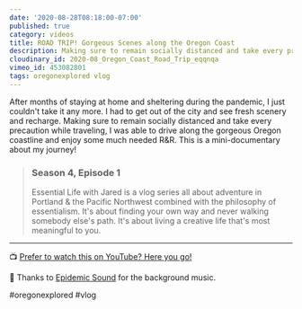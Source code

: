 ```yaml
---
date: '2020-08-28T08:18:00-07:00'
published: true
category: videos
title: ROAD TRIP! Gorgeous Scenes along the Oregon Coast
description: Making sure to remain socially distanced and take every precaution while traveling, I was able to drive along the gorgeous Oregon coastline and enjoy some much needed R&R. This is a mini-documentary about my journey!
cloudinary_id: 2020-08_Oregon_Coast_Road_Trip_eqqnqa
vimeo_id: 453082801
tags: oregonexplored vlog
---
```


After months of staying at home and sheltering during the pandemic, I just couldn't take it any more. I had to get out of the city and see fresh scenery and recharge. Making sure to remain socially distanced and take every precaution while traveling, I was able to drive along the gorgeous Oregon coastline and enjoy some much needed R&R. This is a mini-documentary about my journey!

> ### Season 4, Episode 1
> 
> Essential Life with Jared is a vlog series all about adventure in Portland & the Pacific Northwest combined with the philosophy of essentialism. It's about finding your own way and never walking somebody else's path. It's about living a creative life that's most meaningful to you.

----

📺 [Prefer to watch this on YouTube? Here you go!](https://www.youtube.com/watch?v=L2cdRjfHdjQ&t=1s)

🎵 Thanks to [Epidemic Sound](https://player.epidemicsound.com) for the background music.

#oregonexplored #vlog